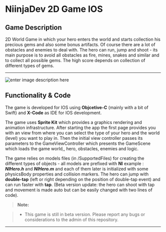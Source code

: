NiinjaDev 2D Game IOS
===================

Game Description
-------
2D World Game in which your hero enters the world and starts collection his precious gems and also some bonus artifacts. Of course there are a lot of obstacles and enemies to deal with.
The hero can run, jump and shoot - its main purpose is to avoid all obstacles as fire, mines, snakes and similar and to collect all possible gems. The high score depends on collection of different types of gems.

---------

![enter image description here](https://scontent-frt3-1.xx.fbcdn.net/hphotos-xtp1/v/t1.0-9/12472266_10206745545575292_5558828561792023798_n.jpg?oh=9ea51f76fb5fdb7d62b433e471342567&oe=572DE300)

Functionality & Code
-------------

The game is developed for IOS using **Objcetive-C** (mainly with a bit of Swift) and **X-Code** as IDE for IOS development.

The game uses **Sprite Kit** which provides a graphics rendering and animation infrastructure.
After starting the app the first page provides you with an view from where you can select the type of your hero and the world (level) you want to play in.
Then the initial view controller passes its parameters to the GameViewController which presents the GameScene which loads the game world,, hero, obstacles, enemies and logic.

The game relies on models files (in /SupportedFiles) for creating the different types of objects - all models are prefixed with **NI** example : ***NIHero.h*** and ***NIHero.m***  and each of them later is initialized with some physicsBody properties and collision markers.
The hero can jump with **double-tap** (left or right depending on the position of double-tap event) and can run faster with **tap**.
(Beta version update: the hero can shoot with tap and movement is made auto but can be easily changed with two lines of code).
> **Note:**

> - This game is still in beta version. Please report any bugs or considerations to the admin of this repository.

----------
